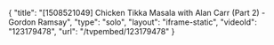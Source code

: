 {
    "title": "[1508521049] Chicken Tikka Masala with Alan Carr (Part 2) - Gordon Ramsay",
    "type": "solo",
    "layout": "iframe-static",
    "videoId": "123179478",
    "url": "\/tvpembed\/123179478"
}